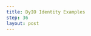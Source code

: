 ```yaml
---
title: DyIO Identity Examples
step: 36
layout: post
---
```


<script src='https://gist.github.com/madhephaestus/7def1e981495ea4ca3b6.js'></script>
